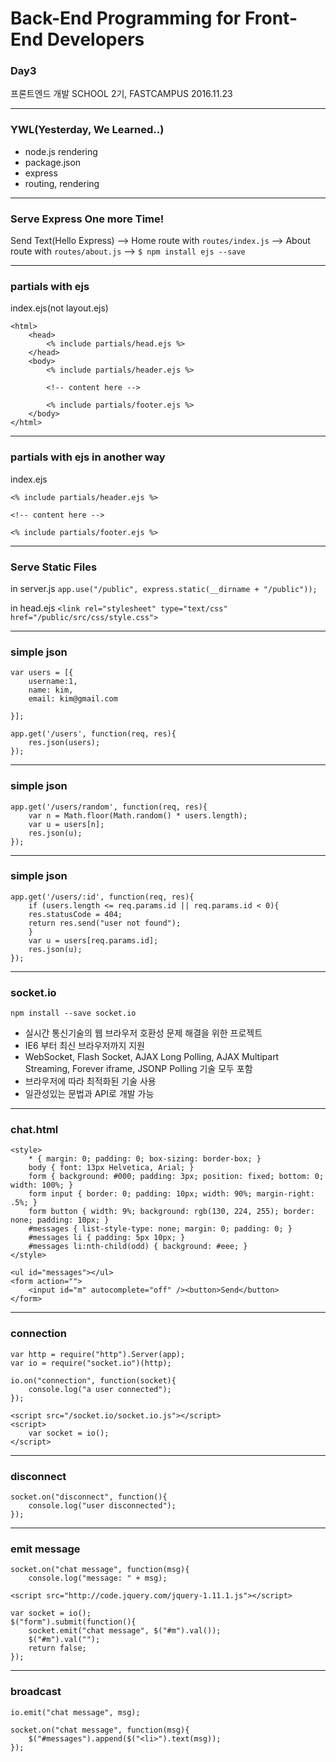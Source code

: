 # Back-End Programming for Front-End Developers

### Day3
프론트엔드 개발 SCHOOL 2기, FASTCAMPUS
2016.11.23

---
<!-- page_number:true -->
### YWL(Yesterday, We Learned..)

- node.js rendering
- package.json
- express
- routing, rendering

---
### Serve Express One more Time!

Send Text(Hello Express) --> Home route with `routes/index.js` --> About route with `routes/about.js` --> `$ npm install ejs --save`


---
### partials with ejs

index.ejs(not layout.ejs)
```
<html>
    <head>
        <% include partials/head.ejs %>
    </head>
    <body>
        <% include partials/header.ejs %>
        
        <!-- content here -->
        
        <% include partials/footer.ejs %>
    </body>
</html>
```

---
### partials with ejs in another way

index.ejs
```
<% include partials/header.ejs %>

<!-- content here -->

<% include partials/footer.ejs %>

```

---
### Serve Static Files

in server.js
`app.use("/public", express.static(__dirname + "/public"));`

in head.ejs
`<link rel="stylesheet" type="text/css" href="/public/src/css/style.css">`

---
### simple json

```
var users = [{
    username:1,
    name: kim,
    email: kim@gmail.com
    
}];
```

```
app.get('/users', function(req, res){
    res.json(users);
});
```

---
### simple json
```
app.get('/users/random', function(req, res){
    var n = Math.floor(Math.random() * users.length);
    var u = users[n];
    res.json(u);
});
```
---
### simple json

```
app.get('/users/:id', function(req, res){
    if (users.length <= req.params.id || req.params.id < 0){
    res.statusCode = 404;
    return res.send("user not found");
    }
    var u = users[req.params.id];
    res.json(u);
});
```

---
### socket.io

`npm install --save socket.io`

- 실시간 통신기술의 웹 브라우저 호환성 문제 해결을 위한 프로젝트
- IE6 부터 최신 브라우저까지 지원
- WebSocket, Flash Socket, AJAX Long Polling, AJAX Multipart Streaming, Forever iframe, JSONP Polling 기술 모두 포함
- 브라우저에 따라 최적화된 기술 사용
- 일관성있는 문법과 API로 개발 가능

---
### chat.html
```
<style>
    * { margin: 0; padding: 0; box-sizing: border-box; }
    body { font: 13px Helvetica, Arial; }
    form { background: #000; padding: 3px; position: fixed; bottom: 0; width: 100%; }
    form input { border: 0; padding: 10px; width: 90%; margin-right: .5%; }
    form button { width: 9%; background: rgb(130, 224, 255); border: none; padding: 10px; }
    #messages { list-style-type: none; margin: 0; padding: 0; }
    #messages li { padding: 5px 10px; }
    #messages li:nth-child(odd) { background: #eee; }
</style>

<ul id="messages"></ul>
<form action="">
    <input id="m" autocomplete="off" /><button>Send</button>
</form>
```

---
### connection

```
var http = require("http").Server(app);
var io = require("socket.io")(http);

io.on("connection", function(socket){
    console.log("a user connected");
});
```

```
<script src="/socket.io/socket.io.js"></script>
<script>
    var socket = io();
</script>
```

---
### disconnect

```
socket.on("disconnect", function(){
    console.log("user disconnected");
});
```

---
### emit message

```
socket.on("chat message", function(msg){
    console.log("message: " + msg);
```

```
<script src="http://code.jquery.com/jquery-1.11.1.js"></script>

var socket = io();
$("form").submit(function(){
    socket.emit("chat message", $("#m").val());
    $("#m").val("");
    return false;
});
```

---
### broadcast

```
io.emit("chat message", msg);
```

```
socket.on("chat message", function(msg){
    $("#messages").append($("<li>").text(msg));
});
```